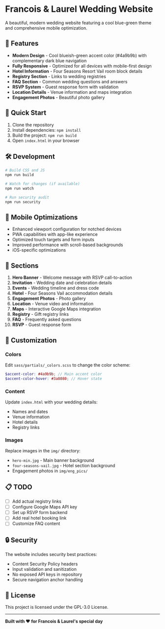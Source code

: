 # Francois & Laurel Wedding Website

A beautiful, modern wedding website featuring a cool blue-green theme and comprehensive mobile optimization.

## 🎨 Features

- **Modern Design** - Cool blueish-green accent color (#4a9b9b) with complementary dark blue navigation
- **Fully Responsive** - Optimized for all devices with mobile-first design
- **Hotel Information** - Four Seasons Resort Vail room block details
- **Registry Section** - Links to wedding registries
- **FAQ Section** - Common wedding questions and answers
- **RSVP System** - Guest response form with validation
- **Location Details** - Venue information and maps integration
- **Engagement Photos** - Beautiful photo gallery

## 🚀 Quick Start

1. Clone the repository
2. Install dependencies: `npm install`
3. Build the project: `npm run build`
4. Open `index.html` in your browser

## 🛠 Development

```bash
# Build CSS and JS
npm run build

# Watch for changes (if available)
npm run watch

# Run security audit
npm run security
```

## 📱 Mobile Optimizations

- Enhanced viewport configuration for notched devices
- PWA capabilities with app-like experience
- Optimized touch targets and form inputs
- Improved performance with scroll-based backgrounds
- iOS-specific optimizations

## 🎯 Sections

1. **Hero Banner** - Welcome message with RSVP call-to-action
2. **Invitation** - Wedding date and celebration details
3. **Events** - Wedding timeline and dress code
4. **Hotel** - Four Seasons Vail accommodation details
5. **Engagement Photos** - Photo gallery
6. **Location** - Venue video and information
7. **Maps** - Interactive Google Maps integration
8. **Registry** - Gift registry links
9. **FAQ** - Frequently asked questions
10. **RSVP** - Guest response form

## 🔧 Customization

### Colors
Edit `sass/partials/_colors.scss` to change the color scheme:
```scss
$accent-color: #4a9b9b; // Main accent color
$accent-color-hover: #3a8080; // Hover state
```

### Content
Update `index.html` with your wedding details:
- Names and dates
- Venue information
- Hotel details
- Registry links

### Images
Replace images in the `img/` directory:
- `hero-min.jpg` - Main banner background
- `four-seasons-vail.jpg` - Hotel section background
- Engagement photos in `img/eng_pics/`

## 📋 TODO

- [ ] Add actual registry links
- [ ] Configure Google Maps API key
- [ ] Set up RSVP form backend
- [ ] Add real hotel booking link
- [ ] Customize FAQ content

## 🔒 Security

The website includes security best practices:
- Content Security Policy headers
- Input validation and sanitization
- No exposed API keys in repository
- Secure navigation anchor handling

## 📄 License

This project is licensed under the GPL-3.0 License.

---

**Built with ❤️ for Francois & Laurel's special day**

